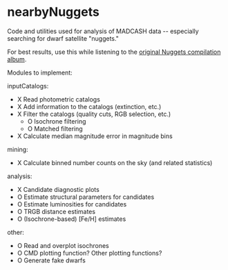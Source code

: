 # nearbyNuggets
Code and utilities used for analysis of MADCASH data -- especially searching for dwarf satellite "nuggets."

For best results, use this while listening to the [original Nuggets compilation album](https://en.wikipedia.org/wiki/Nuggets:_Original_Artyfacts_from_the_First_Psychedelic_Era,_1965%E2%80%931968).

Modules to implement:

inputCatalogs:
- X Read photometric catalogs
- X Add information to the catalogs (extinction, etc.)
- X Filter the catalogs (quality cuts, RGB selection, etc.)
    - O Isochrone filtering
    - O Matched filtering
- X Calculate median magnitude error in magnitude bins

mining:
- X Calculate binned number counts on the sky (and related statistics)

analysis:
- X Candidate diagnostic plots
- O Estimate structural parameters for candidates
- O Estimate luminosities for candidates
- O TRGB distance estimates
- O (Isochrone-based) [Fe/H] estimates

other:
- O Read and overplot isochrones
- O CMD plotting function? Other plotting functions?
- O Generate fake dwarfs
